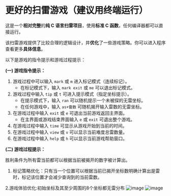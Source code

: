 # 更好的扫雷游戏（建议用终端运行）
这是一个**相对完整**的**纯 C 语言扫雷项目**，使用**标准 C 函数**，任何编译器都可以直接运行。

该扫雷游戏提供了比较合理的逻辑设计，并**优化**了一些游戏策略。你可以进入程序查看更多**具体信息**。

以下是游戏的指令提示和游戏过程提示：

**(一) 游戏指令提示：**

1. 游戏过程中可以输入 `mark` 或 `m` 进入标记模式（连续标记）。
   - 在标记模式下，输入 `mark exit` 或 `me` 可以退出标记模式。
2. 游戏过程中输入 `tip` 或 `t` 可进入提示模式（指定坐标提示）。
   - 在提示模式下，输入 `ran` 可以随机提示一个未被探的无雷坐标。
   - 在任何游戏中，输入 `as+雷数` 可随机揭开输入雷数的无雷坐标。
3. 在游戏过程中输入 `exit` 或 `e` 可退出当前游戏返回主界面。
   - 在主界面或游戏结束界面输入 `e` 或 `exit` 可退出整个游戏。
4. 在游戏过程中输入 `time` 可显示从游戏开始到当前的时间。
5. 在游戏过程中输入 `view` 或 `v` 可以显示当前难度总雷数量。
6. 在游戏过程中输入 `help` 或 `h` 可以显示当前游戏帮助窗口。

**(二) 游戏过程提示：**

胜利条件为所有雷当前都可以根据当前被揭开的数字被计算出。

1. 标记策略优化：只有当一个位置可以根据当前已揭开坐标数明确计算出是雷时，标记该位置才会减少查询到的当前雷数。

2.游戏体验优化:初始坐标及其至少周围的8个坐标都无雷分布
![image](https://github.com/fenda1-1/Better-Minesweeper-game/assets/141987638/b000ae08-dfb6-4b79-9813-464745147a87)
![image](https://github.com/fenda1-1/Better-Minesweeper-game/assets/141987638/092d0636-f70b-4a81-9e1b-f8cc903b724f)
